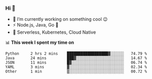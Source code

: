 ### Hi 👋

<!--
**nodejh/nodejh** is a ✨ _special_ ✨ repository because its `README.md` (this file) appears on your GitHub profile.

Here are some ideas to get you started:

- 🔭 I’m currently working on ...
- 🌱 I’m currently learning ...
- 👯 I’m looking to collaborate on ...
- 🤔 I’m looking for help with ...
- 💬 Ask me about ...
- 📫 How to reach me: ...
- 😄 Pronouns: ...
- ⚡ Fun fact: ...
-->

- 🔭 I’m currently working on something cool :wink:
- ⚡ Node.js, Java, Go :thought_balloon:
- 🤖 Serverless, Kubernetes, Cloud Native

📊 **This week I spent my time on**

<!--START_SECTION:waka-->

```text
Python     2 hrs 2 mins    ██████████████████▓░░░░░░   74.79 %
Java       24 mins         ███▓░░░░░░░░░░░░░░░░░░░░░   14.67 %
JSON       11 mins         █▓░░░░░░░░░░░░░░░░░░░░░░░   06.74 %
YAML       3 mins          ▓░░░░░░░░░░░░░░░░░░░░░░░░   02.34 %
Other      1 min           ▒░░░░░░░░░░░░░░░░░░░░░░░░   00.72 %
```

<!--END_SECTION:waka-->


<!--
:traffic_light: **Visitors**

![visitors](https://visitor-badge.glitch.me/badge?page_id=nodejh.nodejh)
-->
